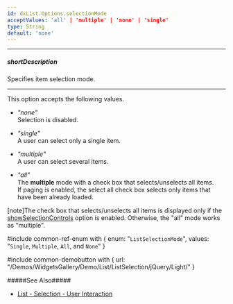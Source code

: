 ```yaml
---
id: dxList.Options.selectionMode
acceptValues: 'all' | 'multiple' | 'none' | 'single'
type: String
default: 'none'
---
```

---
##### shortDescription
Specifies item selection mode.

---
This option accepts the following values.

- *"none"*  
 Selection is disabled.

- *"single"*  
 A user can select only a single item.

- *"multiple"*  
 A user can select several items.

- *"all"*  
 The **multiple** mode with a check box that selects/unselects all items.  
 If paging is enabled, the select all check box selects only items that have been already loaded.

 [note]The check box that selects/unselects all items is displayed only if the [showSelectionControls]({basewidgetpath}/Configuration/#showSelectionControls) option is enabled. Otherwise, the "all" mode works as "multiple".

#include common-ref-enum with {
    enum: "`ListSelectionMode`",
    values: "`Single`, `Multiple`, `All`, and `None`"
}

#include common-demobutton with {
    url: "/Demos/WidgetsGallery/Demo/List/ListSelection/jQuery/Light/"
}

#####See Also#####
- [List - Selection - User Interaction](/Documentation/Guide/Widgets/List/Selection/#User_Interaction)